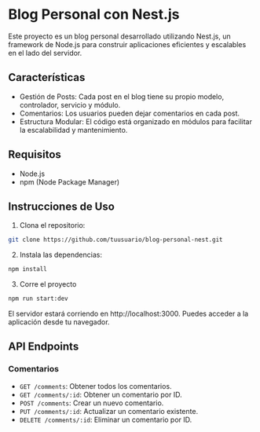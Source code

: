 # Blog Personal con Nest.js

Este proyecto es un blog personal desarrollado utilizando Nest.js, un framework de Node.js para construir aplicaciones eficientes y escalables en el lado del servidor.

## Características

- Gestión de Posts: Cada post en el blog tiene su propio modelo, controlador, servicio y módulo.
- Comentarios: Los usuarios pueden dejar comentarios en cada post.
- Estructura Modular: El código está organizado en módulos para facilitar la escalabilidad y mantenimiento.

## Requisitos

- Node.js
- npm (Node Package Manager)

## Instrucciones de Uso

1. Clona el repositorio:

```bash
git clone https://github.com/tuusuario/blog-personal-nest.git
```
2. Instala las dependencias:
```bash
npm install
```
3. Corre el proyecto
```bash
npm run start:dev
```
El servidor estará corriendo en http://localhost:3000. Puedes acceder a la aplicación desde tu navegador.

## API Endpoints

### Comentarios
- `GET /comments`: Obtener todos los comentarios.
- `GET /comments/:id`: Obtener un comentario por ID.
- `POST /comments`: Crear un nuevo comentario.
- `PUT /comments/:id`: Actualizar un comentario existente.
- `DELETE /comments/:id`: Eliminar un comentario por ID.

